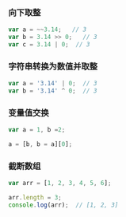 ### 向下取整

```JavaScript
var a = ~~3.14;   // 3
var b = 3.14 >> 0;   // 3
var c = 3.14 | 0;  // 3
```

### 字符串转换为数值并取整

```JavaScript 
var a = '3.14' | 0;  // 3
var b = '3.14' ^ 0;  // 3
```

### 变量值交换

```JavaScript
var a = 1, b =2;

a = [b, b = a][0];
```

### 截断数组

```JavaScript
var arr = [1, 2, 3, 4, 5, 6];

arr.length = 3;
console.log(arr);  // [1, 2, 3]
```

